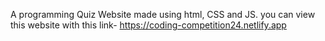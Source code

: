 A programming Quiz Website made using html, CSS and JS.
you can view this website with this link- https://coding-competition24.netlify.app

